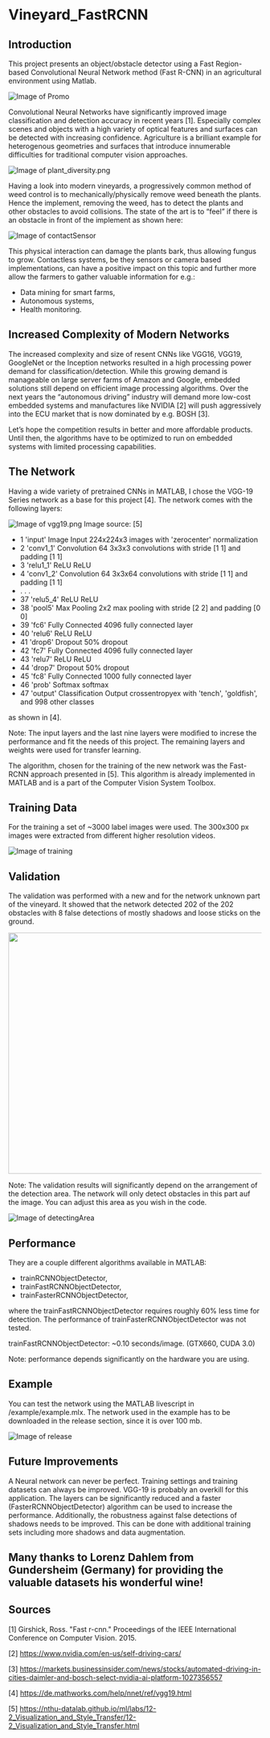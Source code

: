 # Vineyard_FastRCNN

## Introduction

This project presents an object/obstacle detector using a Fast Region-based Convolutional Neural Network method (Fast R-CNN) in an agricultural environment using Matlab. 

![Image of Promo](/media/Promo.PNG)

Convolutional Neural Networks have significantly improved image classification and detection accuracy in recent years [1]. Especially complex scenes and objects with a high variety of optical features and surfaces can be detected with increasing confidence.  Agriculture is a brilliant example for heterogenous geometries and surfaces that introduce innumerable difficulties for traditional computer vision approaches.

![Image of plant_diversity.png](/media/plant_Diversity.PNG)

Having a look into modern vineyards, a progressively common method of weed control is to mechanically/physically remove weed beneath the plants. Hence the implement, removing the weed, has to detect the plants and other obstacles to avoid collisions. The state of the art is to “feel” if there is an obstacle in front of the implement as shown here:

![Image of contactSensor](/media/contactSensor.png)

This physical interaction can damage the plants bark, thus allowing fungus to grow. Contactless systems, be they sensors or camera based implementations, can have a positive impact on this topic and further more allow the farmers to gather valuable information for e.g.:

* Data mining for smart farms,
* Autonomous systems,
* Health monitoring.

## Increased Complexity of Modern Networks

The increased complexity and size of resent CNNs like VGG16, VGG19, GoogleNet or the Inception networks resulted in a high processing power demand for classification/detection. While this growing demand is manageable on large server farms of Amazon and Google, embedded solutions still depend on efficient image processing algorithms. Over the next years the “autonomous driving” industry will demand more low-cost embedded systems and manufactures like NVIDIA [2] will push aggressively into the ECU market that is now dominated by e.g. BOSH [3]. 

Let’s hope the competition results in better and more affordable products.  Until then, the algorithms have to be optimized to run on embedded systems with limited processing capabilities.

## The Network

Having a wide variety of pretrained CNNs in MATLAB, I chose the VGG-19 Series network as a base for this project [4]. The network comes with the following layers:

![Image of vgg19.png](/media/vgg19.PNG)
Image source: [5]

* 1   'input'     Image Input             224x224x3 images with 'zerocenter' normalization
* 2   'conv1_1'   Convolution             64 3x3x3 convolutions with stride [1  1] and padding [1  1]
* 3   'relu1_1'   ReLU                    ReLU
* 4   'conv1_2'   Convolution             64 3x3x64 convolutions with stride [1  1] and padding [1  1]
* . . .
* 37   'relu5_4'   ReLU                    ReLU
* 38   'pool5'     Max Pooling             2x2 max pooling with stride [2  2] and padding [0  0]
* 39   'fc6'       Fully Connected         4096 fully connected layer
* 40   'relu6'     ReLU                    ReLU
* 41   'drop6'     Dropout                 50% dropout
* 42   'fc7'       Fully Connected         4096 fully connected layer
* 43   'relu7'     ReLU                    ReLU
* 44   'drop7'     Dropout                 50% dropout
* 45   'fc8'       Fully Connected         1000 fully connected layer
* 46   'prob'      Softmax                 softmax
* 47   'output'    Classification Output   crossentropyex with 'tench', 'goldfish', and 998 other classes 

as shown in [4].

Note: The input layers and the last nine layers were modified to increse the performance and fit the needs of this project. The remaining layers and weights were used for transfer learning.

The algorithm, chosen for the training of the new network was the Fast-RCNN approach presented in [5]. This algorithm is already implemented in MATLAB and is a part of the Computer Vision System Toolbox. 

## Training Data

For the training a set of ~3000 label images were used. The 300x300 px images were extracted from different higher resolution videos.

![Image of training](/media/training.PNG) 

## Validation

The validation was performed with a new and for the network unknown part of the vineyard. It showed that the network detected 202 of the 202 obstacles with 8 false detections of mostly shadows and loose sticks on the ground.

<img src="/media/demoGif.gif" width="640" height="480">

Note: The validation results will significantly depend on the arrangement of the detection area. The network will only detect obstacles in this part auf the image. You can adjust this area as you wish in the code.

![Image of detectingArea](/media/detectingArea.PNG) 

## Performance

They are a couple different algorithms available in MATLAB:
* trainRCNNObjectDetector,
* trainFastRCNNObjectDetector,
* trainFasterRCNNObjectDetector,

where the trainFastRCNNObjectDetector requires roughly 60% less time for detection. The performance of trainFasterRCNNObjectDetector was not tested.

trainFastRCNNObjectDetector: ~0.10 seconds/image. (GTX660, CUDA 3.0)

Note: performance depends significantly on the hardware you are using.

## Example

You can test the network using the MATLAB livescript in /example/example.mlx. The network used in the example has to be downloaded in the release section, since it is over 100 mb.

![Image of release](/media/example.PNG) 

## Future Improvements
A Neural network can never be perfect. Training settings and training datasets can always be improved. VGG-19 is probably an overkill for this application. The layers can be significantly reduced and a faster (FasterRCNNObjectDetector) algorithm can be used to increase the performance. Additionally, the robustness against false detections of shadows needs to be improved. This can be done with additional training sets including more shadows and data augmentation.

## Many thanks to Lorenz Dahlem from Gundersheim (Germany) for providing the valuable datasets his wonderful wine!

## Sources
[1] Girshick, Ross. "Fast r-cnn." Proceedings of the IEEE International Conference on Computer Vision. 2015.

[2] https://www.nvidia.com/en-us/self-driving-cars/

[3] https://markets.businessinsider.com/news/stocks/automated-driving-in-cities-daimler-and-bosch-select-nvidia-ai-platform-1027356557

[4] https://de.mathworks.com/help/nnet/ref/vgg19.html

[5] https://nthu-datalab.github.io/ml/labs/12-2_Visualization_and_Style_Transfer/12-2_Visualization_and_Style_Transfer.html
